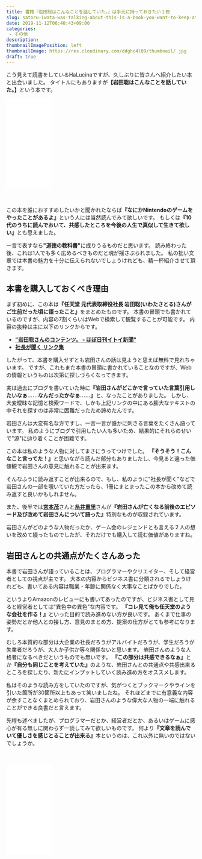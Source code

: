 ```yaml
---
title: 書籍『岩田聡はこんなことを話していた。』は手元に持っておきたい１冊
slug: satoru-iwata-was-talking-about-this-is-a-book-you-want-to-keep-at-hand
date: 2019-11-12T06:40:43+09:00
categories: 
 - その他
description: 
thumbnailImagePosition: left
thumbnailImage: https://res.cloudinary.com/ddghc4l09/thumbnail/.jpg
draft: true
---
```


<!--more-->

こう見えて読書をしているHaLucinaですが、久しぶりに皆さんへ紹介したい本と出会いました。
タイトルにもありますが<strong>【岩田聡はこんなことを話していた。】</strong>という本です。
&nbsp;

<iframe style="width:120px;height:240px;" marginwidth="0" marginheight="0" scrolling="no" frameborder="0" src="//rcm-fe.amazon-adsystem.com/e/cm?lt1=_blank&bc1=000000&IS2=1&bg1=FFFFFF&fc1=000000&lc1=0000FF&t=25haruhiro03-22&o=9&p=8&l=as4&m=amazon&f=ifr&ref=as_ss_li_til&asins=B07W3TQ4RB&linkId=f3ff44a665be6b761d2201aa8bb91425"></iframe>

&nbsp;

この本を誰におすすめしたいかと聞かれたならば<strong>『なにかNintendoのゲームをやったことがあるよ』</strong>という人には当然読んでみて欲しいです。
もしくは<strong>『10代のうちに読んでおいて、共感したところを今後の人生で真似して生きて欲しい』</strong>とも思えました。

一言で表すなら<strong>"道徳の教科書"</strong>に成りうるものだと思います。
読み終わった後、これは1人でも多く広めるべきものだと魂が揺さぶられました。
私の拙い文章では本書の魅力を十分に伝えられないでしょうけれども、精一杯紹介させて頂きます。

<h2>本書を購入しておくべき理由</h2>

まず初めに、この本は<strong>『任天堂 元代表取締役社長 岩田聡(いわたさとる)さんがご生前だった頃に語ったこと』</strong>をまとめたものです。
本書の冒頭でも書かれているのですが、内容の7割くらいはWebで検索して観覧することが可能です。
内容の抜粋は主に以下のリンクからです。

<ul>
<li><a href="https://www.1101.com/iwata20150711/"><strong>"岩田聡さんのコンテンツ。 - ほぼ日刊イトイ新聞"</strong></a></li>
<li><a href="https://www.nintendo.co.jp/corporate/links/index.html"><strong>社長が聞く リンク集</strong></a></li>
</ul>

したがって、本書を購入せずとも岩田さんの話は見ようと思えば無料で見れちゃいます。
ですが、これもまた本書の冒頭に書かれていることなのですが、Webの情報というものは次第に探しづらくなってきます。

実は過去にブログを書いていた時に<strong>『岩田さんがどこかで言っていた言葉引用したいなぁ……なんだったかなぁ……』</strong>と、なったことがありました。
しかし、大変曖昧な記憶と検索ワードで、しかも上記リンクの中にある膨大なテキストの中それを探すのは非常に困難だったため諦めたんです。

岩田さんは大変有名な方ですし、一言一言が誰かに刺さる言葉をたくさん語っています。
私のようにブログで引用したい人も多いため、結果的にそれらのせいで"源"に辿り着くことが困難です。

この本は私のような人物に対してまさにうってつけでした。
<strong>『そうそう！こんなこと言ってた！』</strong>と思いながら読んだ部分もありましたし、今見ると違った価値観で岩田さんの意見に触れることが出来ます。

そんなふうに読み返すことが出来るので、もし、私のように"社長が聞く"などで岩田さんの一部を覗いていた方だったら、1冊にまとまったこの本から改めて読み返すと良いかもしれません。

また、後半では<a href="https://ja.wikipedia.org/wiki/%E5%AE%AE%E6%9C%AC%E8%8C%82"><strong>宮本茂</strong></a>さんと<a href="https://ja.wikipedia.org/wiki/%E7%B3%B8%E4%BA%95%E9%87%8D%E9%87%8C"><strong>糸井重里</strong></a>さんが<strong>『岩田さんが亡くなる前後のエピソード及び改めて岩田さんについて語った』</strong>特別なものが収録されています。

岩田さんがどのような人物だったか、ゲーム会のレジェンドとも言える２人の想いを改めて綴ったものでしたが、それだけでも購入して読む価値がありますね。

<h2>岩田さんとの共通点がたくさんあった</h2>

本書で岩田さんが語っていることは、プログラマーやクリエイター、そして経営者としての視点が主です。
大本の内容からビジネス書に分類されるでしょうけれども、書いてある内容は職業・年齢に関係なく大事なことばかりでした。

というよりAmazonのレビューにも書いてあったのですが、ビジネス書として見ると経営者としては"異色中の異色"な内容です。
<strong>『コレ見て俺も任天堂のような会社を作る！』</strong>といった目的で読み進めない方が良いです。
あくまで仕事の姿勢だとか他人との接し方、意見のまとめ方、提案の仕方がとても参考になります。

むしろ本質的な部分は大企業の社長だろうがアルバイトだろうが、学生だろうが失業者だろうが、大人か子供か等々関係ないと思います。
岩田さんのような人格者になるべきだというものでも無いです。
<strong>『この部分は共感できるなぁ』</strong>とか<strong>『自分も同じことを考えていた』</strong>のような、岩田さんとの共通点や共感出来るところを探したり、新たにインプットしていく読み進め方をオススメします。

私はそのような読み方をしていたのですが、気がつくとブックマークやラインを引いた箇所が30箇所以上もあって笑いましたね。
それほどまでに有意義な内容が余すことなくまとめられており、岩田さんのような偉大な人物の一端に触れることができる良書だと言えます。

先程も述べましたが、プログラマーだとか、経営者だとか、あるいはゲームに感心が有る無しに関わらず一読してみて欲しいものです。
何より<strong>『文章を読んでいて優しさを感じとることが出来る』</strong>本というのは、これ以外に無いのではないでしょうか。

&nbsp;

<iframe style="width:120px;height:240px;" marginwidth="0" marginheight="0" scrolling="no" frameborder="0" src="//rcm-fe.amazon-adsystem.com/e/cm?lt1=_blank&bc1=000000&IS2=1&bg1=FFFFFF&fc1=000000&lc1=0000FF&t=25haruhiro03-22&o=9&p=8&l=as4&m=amazon&f=ifr&ref=as_ss_li_til&asins=B07W3TQ4RB&linkId=f3ff44a665be6b761d2201aa8bb91425"></iframe>
